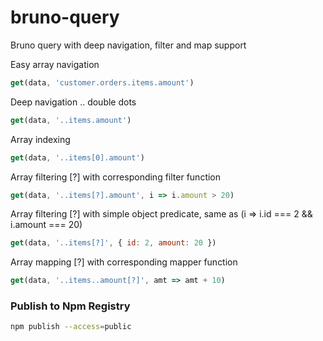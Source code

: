# bruno-query

Bruno query with deep navigation, filter and map support

Easy array navigation
```js
get(data, 'customer.orders.items.amount')
```
Deep navigation .. double dots
```js
get(data, '..items.amount')
```
Array indexing
```js
get(data, '..items[0].amount')
```
Array filtering [?] with corresponding filter function
```js
get(data, '..items[?].amount', i => i.amount > 20) 
```
Array filtering [?] with simple object predicate, same as (i => i.id === 2 && i.amount === 20)
```js
get(data, '..items[?]', { id: 2, amount: 20 }) 
```
Array mapping [?] with corresponding mapper function
```js
get(data, '..items..amount[?]', amt => amt + 10) 
```

### Publish to Npm Registry
```bash
npm publish --access=public
```
